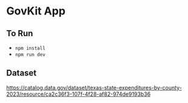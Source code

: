 # GovKit App

## To Run

* `npm install`
* `npm run dev`


## Dataset

https://catalog.data.gov/dataset/texas-state-expenditures-by-county-2023/resource/ca2c36f3-107f-4f28-af82-974de9193b36

